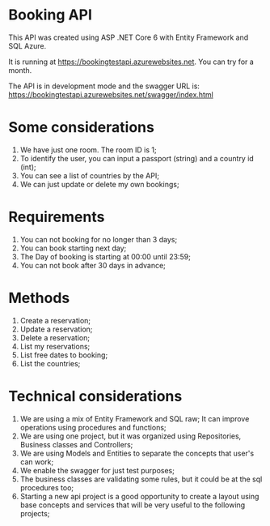 # Booking API

This API was created using ASP .NET Core 6 with Entity Framework and SQL Azure.

It is running at https://bookingtestapi.azurewebsites.net. You can try for a month.

The API is in development mode and the swagger URL is: https://bookingtestapi.azurewebsites.net/swagger/index.html

# Some considerations
1. We have just one room. The room ID is 1;
2. To identify the user, you can input a passport (string) and a country id (int);
3. You can see a list of countries by the API;
4. We can just update or delete my own bookings;

# Requirements
1. You can not booking for no longer than 3 days;
2. You can book starting next day;
3. The Day of booking is starting at 00:00 until 23:59;
4. You can not book after 30 days in advance;

# Methods
1. Create a reservation;
2. Update a reservation;
3. Delete a reservation;
4. List my reservations;
5. List free dates to booking;
6. List the countries;

# Technical considerations
1. We are using a mix of Entity Framework and SQL raw; It can improve operations using procedures and functions;
2. We are using one project, but it was organized using Repositories, Business classes and Controllers;
3. We are using Models and Entities to separate the concepts that user's can work;
4. We enable the swagger for just test purposes;
5. The business classes are validating some rules, but it could be at the sql procedures too;
6. Starting a new api project is a good opportunity to create a layout using base concepts and services that will be very useful to the following projects;
